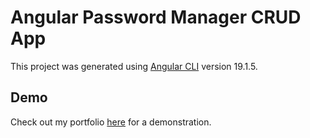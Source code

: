 # Angular Password Manager CRUD App

This project was generated using [Angular CLI](https://github.com/angular/angular-cli) version 19.1.5.

## Demo

Check out my portfolio [here](https://your-portfolio.com) for a demonstration.
